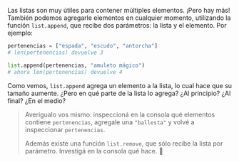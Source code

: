 Las listas son muy útiles para contener múltiples elementos. ¡Pero hay más! También podemos agregarle elementos en cualquier momento, utilizando la función `list.append`, que recibe dos parámetros: la lista y el elemento. Por ejemplo:

```python
pertenencias = ["espada", "escudo", "antorcha"]
# len(pertenencias) devuelve 3

list.append(pertenencias, "amuleto mágico")
# ahora len(pertenencias) devuelve 4
```

Como vemos, `list.append` agrega un elemento a la lista, lo cual hace que su tamaño aumente. ¿Pero en qué parte de la lista lo agrega? ¿Al principio? ¿Al final? ¿En el medio?

> Averigualo vos mismo: inspeccioná en la consola qué elementos contiene `pertenencias`, agregale una `"ballesta"` y volvé a inspeccionar `pertenencias`.
>
> Además existe una función `list.remove`, que sólo recibe la lista por parámetro. Investigá en la consola qué hace. :thought_balloon:
